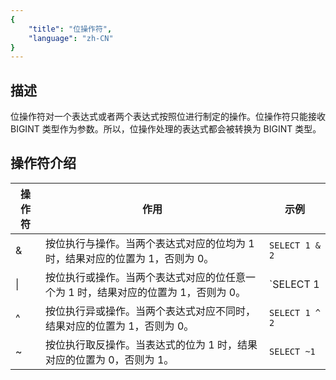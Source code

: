 ```yaml
---
{
    "title": "位操作符",
    "language": "zh-CN"
}
---
```


<!-- 
Licensed to the Apache Software Foundation (ASF) under one
or more contributor license agreements.  See the NOTICE file
distributed with this work for additional information
regarding copyright ownership.  The ASF licenses this file
to you under the Apache License, Version 2.0 (the
"License"); you may not use this file except in compliance
with the License.  You may obtain a copy of the License at

  http://www.apache.org/licenses/LICENSE-2.0

Unless required by applicable law or agreed to in writing,
software distributed under the License is distributed on an
"AS IS" BASIS, WITHOUT WARRANTIES OR CONDITIONS OF ANY
KIND, either express or implied.  See the License for the
specific language governing permissions and limitations
under the License.
-->


## 描述

位操作符对一个表达式或者两个表达式按照位进行制定的操作。位操作符只能接收 BIGINT 类型作为参数。所以，位操作处理的表达式都会被转换为 BIGINT 类型。

## 操作符介绍

| 操作符 | 作用                                                         | 示例           |
| ------ | ------------------------------------------------------------ | -------------- |
| &      | 按位执行与操作。当两个表达式对应的位均为 1 时，结果对应的位置为 1，否则为 0。 | `SELECT 1 & 2` |
| \|     | 按位执行或操作。当两个表达式对应的位任意一个为 1 时，结果对应的位置为 1，否则为 0。 | `SELECT 1 | 2` |
| ^      | 按位执行异或操作。当两个表达式对应不同时，结果对应的位置为 1，否则为 0。 | `SELECT 1 ^ 2` |
| ~      | 按位执行取反操作。当表达式的位为 1 时，结果对应的位置为 0，否则为 1。 | `SELECT ~1`    |